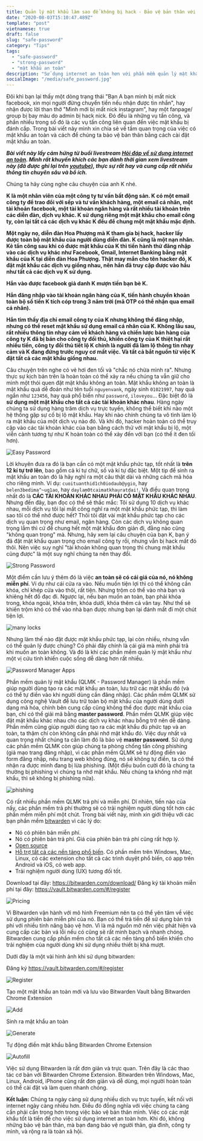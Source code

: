 ```yaml
---
title: Quản lý mật khẩu làm sao để không bị hack - Bảo vệ bản thân với mật khẩu an toàn
date: "2020-08-03T15:10:47.489Z"
template: "post"
vietnamese: true
draft: false
slug: "safe-password"
category: "Tips"
tags:
  - "safe-password"
  - "strong-password"
  - "mật khẩu an toàn"
description: "Sử dụng internet an toàn hơn với phần mềm quản lý mật khẩu"
socialImage: "/media/safe_password.jpg"
---
```


Đôi khi bạn lại thấy một dòng trạng thái "Bạn A bạn mình bị mất nick facebook, xin mọi người đừng chuyển tiền nếu nhận được tin nhắn", hay nhận được lời than thở "Mình mới bị mất nick instagram", hay một fanpage/ group bị bay màu do admin bị hack nick. Đó đều là những vụ tấn công, và phần nhiều trong số đó là các vụ tấn công liên quan đến việc mật khẩu bị đánh cắp. Trong bài viết này mình xin chia sẻ về tầm quan trọng của việc có mật khẩu an toàn và cách để chúng ta bảo vệ bản thân bằng cách cài đặt mật khẩu an toàn.

**_Bài viết này lấy cảm hứng từ buổi livestream [Hỏi đáp về sử dụng internet an toàn](https://vnhacker.blogspot.com/2020/07/reminder-ve-buoi-hoi-ap-su-dung.html). Mình rất khuyến khích các bạn dành thời gian xem livestream này (đã được ghi lại trên [youtube](https://www.youtube.com/watch?v=UGuKG4rMs8U)), thực sự rất hay và cung cấp rất nhiều thông tin chuyên sâu và bổ ích._**

Chúng ta hãy cùng nghe câu chuyện của anh K nhé.

**K là một nhân viên của một công ty tư vấn bất động sản. K có một email công ty để trao đổi với sếp và tư vấn khách hàng, một email cá nhân, một tài khoản facebook, một tài khoản ngân hàng và rất nhiều tài khoản trên các diễn đàn, dịch vụ khác. K sử dụng riêng một mật khẩu cho email công ty, còn lại tất cả các dịch vụ khác K đều để chung một mật khẩu mặc định.**

**Một ngày nọ, diễn đàn Hoa Phượng mà K tham gia bị hack, hacker lấy được toàn bộ mật khẩu của người dùng diễn đàn. K cũng là một nạn nhân. Kẻ tấn công sau khi có được mật khẩu của K thì tiến hành thử đăng nhập vào các dịch vụ khác như Facebook, Gmail, Internet Banking bằng mật khẩu của K tại diễn đàn Hoa Phượng. Thật may mắn cho tên hacker đó, K đặt mật khẩu các dịch vụ giống nhau, nên hắn đã truy cập được vào hầu như tất cả các dịch vụ K sử dụng.**

**Hắn vào được facebook giả danh K mượn tiền bạn bè K.**

**Hắn đăng nhập vào tài khoản ngân hàng của K, tiến hành chuyển khoản toàn bộ số tiền K tích cóp trong 3 năm trời (mã OTP có thể nhận qua email cá nhân).**

**Hắn tìm thấy địa chỉ email công ty của K nhưng không thể đăng nhập, nhưng có thể reset mật khẩu sử dụng email cá nhân của K. Không lâu sau, rất nhiều thông tin nhạy cảm về khách hàng và chiến lược bán hàng của công ty K đã bị bán cho công ty đối thủ, khiến công ty của K thiệt hại rất nhiều tiền, công ty đối thủ tiết lộ K chính là người đã làm lộ thông tin nhạy cảm và K đang đứng trước nguy cơ mất việc. Và tất cả bắt nguồn từ việc K đặt tất cả các mật khẩu giống nhau.**

Câu chuyện trên nghe có vẻ hơi đen tối và "chắc nó chừa mình ra". Nhưng thực sự kịch bản trên là hoàn toàn có thể xảy ra nếu chúng ta vẫn giữ cho mình một thói quen đặt mật khẩu không an toàn. Mật khẩu không an toàn là mật khẩu quá dễ đoán như tên tuổi `nguyenvank`, ngày sinh `01021997`, hay quá ngắn như `123456`, hay quá phổ biến như `password`, `iloveyou`... Đặc biệt đó là **sử dụng một mật khẩu cho tất cả các tài khoản khác nhau**. Hàng ngày chúng ta sử dụng hàng trăm dịch vụ trực tuyến, không thể biết khi nào một hệ thống gặp sự cố bị lộ mật khẩu. Hay khi nào chính chúng ta vô tình làm lộ ra mật khẩu của một dịch vụ nào đó. Và khi đó, hacker hoàn toàn có thể truy cập vào các tài khoản khác của bạn bằng cách thử với mật khẩu bị lộ, một viễn cảnh tương tự như K hoàn toàn có thể xảy đến với bạn (có thể ít đen tối hơn).

![Easy Password](./images/easy-password.jpg)

Lời khuyên đưa ra đó là bạn cần có một mật khẩu phức tạp, tốt nhất là **trên 12 kí tự trở lên**, bao gồm cả kí tự chữ, số và kí tự đặc biệt. Một tip để sinh ra mật khẩu an toàn đó là hãy nghĩ ra một câu thật dài và những cách mã hóa cho riêng mình. Ví dụ: `cuoituanthid1ch0iodaub@ygio`, hay `belen3bedima^~ug1ao`, hay `daylam0tcaimatkhauratdai!`. Và điều quan trọng nhất đó là **CÁC TÀI KHOẢN KHÁC NHAU PHẢI CÓ MẬT KHẨU KHÁC NHAU**. Nhưng đến đây, bạn đọc có thể sẽ thắc mắc: Tôi sử dụng 10 dịch vụ khác nhau, mỗi dịch vụ tôi lại mất công nghĩ ra một mật khẩu phức tạp, thì làm sao tôi có thể nhớ được hết? Thôi tôi đặt vài mật khẩu phức tạp cho các dịch vụ quan trọng như email, ngân hàng. Còn các dịch vụ không quan trọng lắm thì cứ để chung hết một mật khẩu đơn giản đi, đằng nào cũng "không quan trọng" mà. Nhưng, hãy xem lại câu chuyện của bạn K, bạn ý đã đặt mật khẩu quan trọng cho email công ty rồi, nhưng vẫn bị hack mất đó thôi. Nên việc suy nghĩ "tài khoản không quan trọng thì chung mật khẩu cũng được" là một suy nghĩ chúng ta nên thay đổi.

![Strong Password](./images/strong-password.png)

Một điểm cần lưu ý thêm đó là việc **an toàn sẽ có cái giá của nó, nó không miễn phí**. Ví dụ như cái cửa ra vào. Nếu muốn tiện lợi thì có thể không cần khóa, chỉ khép cửa vào thôi, rất tiện. Nhưng trộm có thể vào nhà bạn và khiêng hết đồ đạc đi. Ngược lại, nếu bạn muốn an toàn, bạn phải khóa trong, khóa ngoài, khóa trên, khóa dưới, khóa thêm cả vân tay. Như thế sẽ khiến trộm khó có thể vào nhà bạn được nhưng bạn lại đánh mất đi một chút tiện lợi.

![many locks](./images/many-lock.jpg)

Nhưng làm thế nào đặt được mật khẩu phức tạp, lại còn nhiều, nhưng vẫn có thể quản lý được chúng? Có phải đây chính là cái giá mà mình phải trả khi muốn an toàn không. Và đó là khi các phần mềm quản lý mật khẩu như một vị cứu tinh khiến cuộc sống dễ dàng hơn rất nhiều.

![Password Manager Apps](./images/pmlist.jpg)

Phần mềm quản lý mật khẩu (QLMK - Password Manager) là phần mềm giúp người dùng tạo ra các mật khẩu an toàn, lưu trữ các mật khẩu đó (và có thể tự điền vào khi người dùng cần đăng nhập). Các phần mềm QLMK sử dụng công nghệ Vault để lưu trữ toàn bộ mật khẩu của người dùng dưới dạng mã hóa, chính bên cung cấp cũng không thể đọc được mật khẩu của bạn, chỉ có thể giải mã bằng **master password**. Phần mềm QLMK giúp việc đặt mật khẩu khác nhau cho các dịch vụ khác nhau bỗng trở nên dễ dàng. Phần mềm cũng giúp người dùng tạo ra các mật khẩu đủ phức tạp và an toàn, ta thậm chí còn không cần phải nhớ mật khẩu đó. Việc duy nhất và quan trọng nhất chúng ta cần làm đó là bảo vệ **master password**. Sử dụng các phần mềm QLMK còn giúp chúng ta phòng chống tấn công phishing (giả mạo trang đăng nhập), vì các phần mềm QLMK sẽ tự động điền vào form đăng nhập, nếu trang web không đúng, nó sẽ không tự điền, ta có thể nhận ra được mình đang bị lừa phishing. (Một điều buồn cười đó là chúng ta thường bị phishing vì chúng ta nhớ mật khẩu. Nếu chúng ta không nhớ mật khẩu, thì sẽ không bị phishing nữa).

![phishing](./images/phishing.jpg)

Có rất nhiều phần mềm QLMK trả phí và miễn phí. Dĩ nhiên, tiền nào của nấy, các phần mềm trả phí thường sẽ có trải nghiệm người dùng tốt hơn các phần mềm miễn phí một chút. Trong bài viết này, mình xin giới thiệu với các bạn phần mềm [bitwarden](https://bitwarden.com/) vì các lý do:

- Nó có phiên bản miễn phí.
- Nó có phiên bản trả phí. Giá của phiên bản trả phí cũng rất hợp lý.
- [Open source](https://github.com/bitwarden)
- [Hỗ trợ tất cả các nền tảng phổ biến](https://bitwarden.com/download/). Có phần mềm trên Windows, Mac, Linux, có các extension cho tất cả các trình duyệt phổ biến, có app trên Android và iOS, có web app.
- Trải nghiệm người dùng (UX) tương đối tốt.

Download tại đây: https://bitwarden.com/download/
Đăng ký tài khoản miễn phí tại đây: https://vault.bitwarden.com/#/register

![Pricing](./images/pricing.png)

Vì Bitwarden vận hành với mô hình Freemium nên ta có thể yên tâm về việc sử dụng phiên bản miễn phí của nó. Bạn có thể trả tiền để sử dụng bản trả phí với nhiều tính năng bảo vệ hơn. Vì là mã nguồn mở nên việc phát hiện và cung cấp các bản vá lỗi nếu có cũng sẽ rất minh bạch và nhanh chóng. Bitwarden cung cấp phần mềm cho tất cả các nền tảng phổ biến khiến cho trải nghiệm của người dùng khi sử dụng nhiều thiết bị khá mượt.

Dưới đây là một vài hình ảnh khi sử dụng bitwarden:

Đăng ký https://vault.bitwarden.com/#/register

![Register](./images/register.png)

Tạo một mật khẩu an toàn mới và lưu vào Bitwarden Vault bằng Bitwarden Chrome Extension

![Add](./images/add.png)

Sinh ra mật khẩu an toàn

![Generate](./images/generate.png)

Tự động điền mật khẩu bằng Bitwarden Chrome Extension

![Autofill](./images/autofill.png)

Việc sử dụng Bitwarden là rất đơn giản và trực quan. Trên đây là các thao tác cơ bản với Bitwarden Chrome Extension. Bitwarden trên Windows, Mac, Linux, Android, iPhone cũng rất đơn giản và dễ dùng, mọi người hoàn toàn có thể cài đặt và làm quen nhanh chóng.

**Kết luận:** Chúng ta ngày càng sử dụng nhiều dịch vụ trực tuyến, kết nối với internet ngày càng nhiều hơn. Điều đó đồng nghĩa với việc chúng ta càng cần phải cẩn trọng hơn trong việc bảo vệ bản thân mình. Việc có các mật khẩu tốt là tiền đề cho việc sử dụng internet an toàn hơn. Khi đó, không những bảo vệ bản thân, mà bạn đang bảo vệ người thân, gia đình, công ty mình, và rộng ra là toàn xã hội.
